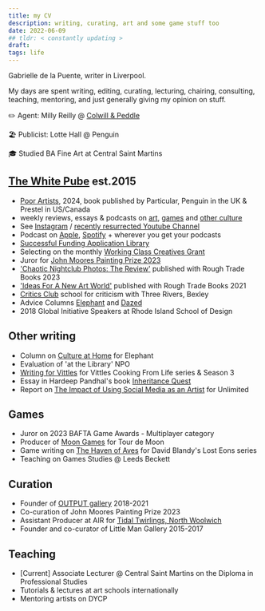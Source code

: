 ```yaml
---
title: my CV 
description: writing, curating, art and some game stuff too
date: 2022-06-09
## tldr: < constantly updating >
draft: 
tags: life
---
```


Gabrielle de la Puente, writer in Liverpool. 

My days are spent writing, editing, curating, lecturing, chairing, consulting, teaching, mentoring, and just generally giving my opinion on stuff.

✏️ Agent: Milly Reilly @ [Colwill & Peddle](https://www.colwillandpeddle.com/authors/the-white-pube)

🏖️ Publicist: Lotte Hall @ Penguin 

🎓 Studied BA Fine Art at Central Saint Martins

## [The White Pube](http://thewhitepube.com "The White Pube") est.2015
- [Poor Artists](https://www.penguin.co.uk/books/455873/poor-artists-by-pube-gabrielle-de-la-puente-and-zarina-muhammad-aka-the-white/9780241633762), 2024, book published by Particular, Penguin in the UK & Prestel in US/Canada
- weekly reviews, essays & podcasts on [art](https://thewhitepube.com/art), [games](https://thewhitepube.com/games) and [other culture](https://thewhitepube.com/misc)
- See [Instagram](https://www.instagram.com/thewhitepube/) / [recently resurrected Youtube Channel](https://www.youtube.com/channel/UC3dcNljL17OyeC_BcG0WtBQ)
- Podcast on [Apple](https://podcasts.apple.com/gb/podcast/the-white-pube/id1534961421), [Spotify](https://open.spotify.com/show/65q0BVy1k8p3R5G0WKYnV5) + wherever you get your podcasts
- [Successful Funding Application Library](https://thewhitepube.com/fundinglibrary)
- Selecting on the monthly [Working Class Creatives Grant](https://thewhitepube.com/grants)
- Juror for [John Moores Painting Prize 2023](https://www.liverpoolmuseums.org.uk/news/press-releases/jury-announced-john-moores-painting-prize-2023)
- ['Chaotic Nightclub Photos: The Review'](https://roughtradebooks.com/collections/editions/products/chaotic-nightclub-photos-the-review-gabrielle-de-la-puente-the-white-pube) published with Rough Trade Books 2023
- ['Ideas For A New Art World'](https://roughtradebooks.com/collections/editions/products/ideas-for-a-new-art-world-the-white-pube "Buy it Here") published with Rough Trade Books 2021
- [Critics Club](https://threeriversbexley.org/projects/critics-club) school for criticism with Three Rivers, Bexley
- Advice Columns [Elephant](https://elephant.art/author/the-white-pube/) and [Dazed](https://www.dazeddigital.com/the-white-pube)
- 2018 Global Initiative Speakers at Rhode Island School of Design

## Other writing
- Column on [Culture at Home](https://elephant.art/section/culture-at-home/) for Elephant
- Evaluation of 'at the Library' NPO
- [Writing for Vittles](https://www.vittlesmagazine.com/p/people-of-the-salt) for Vittles Cooking From Life series & Season 3 
- Essay in Hardeep Pandhal's book [Inheritance Quest](https://blackdogonline.com/products/hardeep-pandhal-inheritance-quest?srsltid=AfmBOoo-rgS9OcaiVXTeSF4u_berxeNDBEFSASXdj9T1A_xKGPpN71ao)
- Report on [The Impact of Using Social Media as an Artist](https://gdlp.co.uk/posts/art-report/) for Unlimited


## Games
- Juror on 2023 BAFTA Game Awards - Multiplayer category
- Producer of [Moon Games](https://gdlp.co.uk/posts/moon-games/) for Tour de Moon
- Game writing on [The Haven of Aves](https://davidblandy.itch.io/lost-eons-haven-of-aves) for David Blandy's Lost Eons series
- Teaching on Games Studies @ Leeds Beckett 

## Curation 
- Founder of [OUTPUT gallery](https://outputgallery.com) 2018-2021
- Co-curation of John Moores Painting Prize 2023
- Assistant Producer at AIR for [Tidal Twirlings, North Woolwich](https://airstudio.org/places/north-woolwich/)
- Founder and co-curator of Little Man Gallery 2015-2017

## Teaching
- [Current] Associate Lecturer @ Central Saint Martins on the Diploma in Professional Studies 
- Tutorials & lectures at art schools internationally
- Mentoring artists on DYCP



